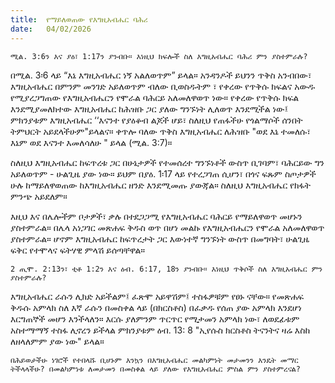 ```yaml
---
title:  የማይለወጠው የእግዚአብሔር ባሕሪ
date:   04/02/2026
---
```


`ሚል. 3:6ን እና ያዕ፣ 1:17ን ያንብቡ። እነዚህ ክፍሎች ስለ እግዚአብሔር ባሕሪ ምን ያስተምራሉ?`

በሚል. 3፡6 ላይ “እኔ እግዚአብሔር ነኝ አልለወጥም” ይላል። አንዳንዶች ይህንን ጥቅስ አንብበው፣ እግዚአብሔር በምንም መንገድ አይለወጥም ብለው ቢወስዱትም ፣ የቀረው የጥቅሱ ክፍልና አውዱ የሚያረጋግጠው የእግዚአብሔርን የሞራል ባሕርይ አለመለዋወጥ ነው። የቀረው የጥቅሱ ክፍል እንደሚያመለክተው እግዚአብሔር ከሕዝቡ ጋር ያለው ግንኙነት ሊለወጥ እንደሚችል ነው፤ ምክንያቱም እግዚአብሔር ‘‘እናንተ የያዕቆብ ልጆች ሆይ፣ ስለዚህ የጠፋችሁ የጎልማሶች ሰንበት ትምህርት አይደላችሁም"ይላልና። ቀጥሎ ባለው ጥቅስ እግዚአብሔር ለሕዝቡ "ወደ እኔ ተመለሱ፣ እኔም ወደ እናንተ እመለሳለሁ " ይላል (ሚል. 3:7)።

ስለዚህ እግዚአብሔር ከፍጥረቱ ጋር በሁኔታዎች የተመሰረተ ግንኙነቶች ውስጥ ቢገባም፣ ባሕርይው ግን አይለወጥም - ሁልጊዜ ያው ነው። ይህም በያዕ. 1፡17 ላይ የተረጋገጠ ሲሆን፣ በጎና ፍጹም ስጦታዎች ሁሉ ከማይለዋወጠው ከእግዚአብሔር ዘንድ እንደሚመጡ ያውጃል። ስለዚህ እግዚአብሔር የክፋት ምንጭ አይደለም።

እዚህ እና በሌሎችም ቦታዎች፣ ቃሉ በተደጋጋሚ የእግዚአብሔር ባሕርይ የማይለዋወጥ መሆኑን ያስተምራል። በሌላ አነጋገር መጽሐፍ ቅዱስ ወጥ በሆነ መልኩ የእግዚአብሔርን የሞራል አለመለዋወጥ ያስተምራል። ሆኖም እግዚአብሔር ከፍጥረታት ጋር እውነተኛ ግንኙነት ውስጥ በመግባት፣ ሁልጊዜ ፍቅር የተሞላና ፍትሃዊ ምላሽ ይሰጣቸዋል።

`2 ጢሞ. 2:13ን፣ ቲቶ 1:2ን እና ዕብ. 6:17, 18ን ያንብቡ። እነዚህ ጥቅሶች ስለ እግዚአብሔር ምን ያስተምራሉ?`

እግዚአብሔር ራሱን ሊክድ አይችልም፤ ፈጽሞ አይዋሽም፤ ተስፋዎቹም የፀኑ ናቸው። የመጽሐፍ ቅዱሱ አምላክ ስለ እኛ ራሱን በመስቀል ላይ (በክርስቶስ) በፈቃዱ የሰጠ ያው አምላክ እንደሆነ እርግጠኞች መሆን እንችላለን። እርሱ ያለምንም ጥርጥር የሚታመን አምላክ ነው፣ ለወደፊቱም አስተማማኝ ተስፋ ሊኖረን ይችላል ምክንያቱም ዕብ. 13: 8 "ኢየሱስ ክርስቶስ ትናንትና ዛሬ እስከ ለዘላለምም ያው ነው" ይላል።

`በሕይወታችሁ ነገሮች የተበላሹ ቢሆኑም እንኳን በእግዚአብሔር መልካምነት መታመንን እንዴት መማር ትችላላችሁ? በመልካምነቱ ለመታመን በመስቀል ላይ ያለው የእግዚአብሔር ምስል ምን ያስተምረናል?`